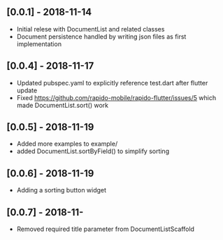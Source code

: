 ## [0.0.1] - 2018-11-14

* Initial relese with DocumentList and related classes
* Document persistence handled by writing json files as first implementation

## [0.0.4] - 2018-11-17

* Updated pubspec.yaml to explicitly reference test.dart after flutter update
* Fixed https://github.com/rapido-mobile/rapido-flutter/issues/5 which made DocumentList.sort() work

## [0.0.5] - 2018-11-19 
 * Added more examples to example/
 * added DocumentList.sortByField() to simplify sorting

 ## [0.0.6] - 2018-11-19 
 * Adding a sorting button widget

## [0.0.7] - 2018-11-
 * Removed required title parameter from DocumentListScaffold
 